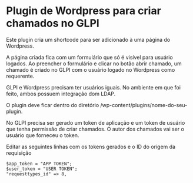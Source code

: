 # Plugin de Wordpress para criar chamados no GLPI

Este plugin cria um shortcode para ser adicionado à uma página do Wordpress.

A página criada fica com um formulário que só é visível para usuário logados. Ao preencher o formulário e clicar no botão abrir chamado, um chamado é criado no GLPI com o usuário logado no Wordpress como requerente.

GLPI e Wordpress precisam ter usuários iguais. No ambiente em que foi feito, ambos possuem integração dom LDAP.

O plugin deve ficar dentro do diretório  /wp-content/plugins/nome-do-seu-plugin.

No GLPI precisa ser gerado um token de aplicação e um token de usuário que tenha permissão de criar chamados. O autor dos chamados vai ser o usuário que forneceu o token.

Editar as seguintes linhas com os tokens gerados e o ID do origem da requisição
```
$app_token = "APP TOKEN";
$user_token = "USER TOKEN";
"requesttypes_id" => 8,
```
